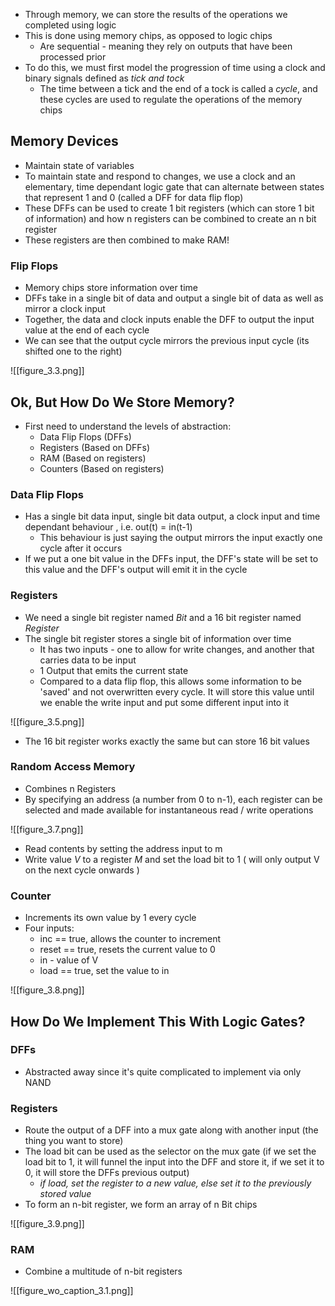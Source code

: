 - Through memory, we can store the results of the operations we completed using logic
- This is done using memory chips, as opposed to logic chips
	- Are sequential - meaning they rely on outputs that have been processed prior
- To do this, we must first model the progression of time using a clock and binary signals defined as *tick and tock*
	- The time between a tick and the end of a tock is called a *cycle*, and these cycles are used to regulate the operations of the memory chips


## Memory Devices 
- Maintain state of variables
- To maintain state and respond to changes, we use a clock and an elementary, time dependant logic gate that can alternate between states that represent 1 and 0 (called a DFF for data flip flop)
- These DFFs can be used to create 1 bit registers (which can store 1 bit of information) and how n registers can be combined to create an n bit register
- These registers are then combined to make RAM!

### Flip Flops
- Memory chips store information over time
- DFFs take in a single bit of data and output a single bit of data as well as mirror a clock input
- Together, the data and clock inputs enable the DFF to output the input value at the end of each cycle
- We can see that the output cycle mirrors the previous input cycle (its shifted one to the right)

![[figure_3.3.png]]

## Ok, But How Do We Store Memory?
- First need to understand the levels of abstraction:
	- Data Flip Flops (DFFs)
	- Registers (Based on DFFs)
	- RAM (Based on registers)
	- Counters (Based on registers)

### Data Flip Flops
- Has a single bit data input, single bit data output, a clock input and time dependant behaviour , i.e. out(t) = in(t-1)
	- This behaviour is just saying the output mirrors the input exactly one cycle after it occurs
- If we put a one bit value in the DFFs input, the DFF's state will be set to this value and the DFF's output will emit it in the cycle

### Registers
- We need a single bit register named *Bit* and a 16 bit register named *Register*
- The single bit register stores a single bit of information over time
	- It has two inputs - one to allow for write changes, and another that carries data to be input
	- 1 Output that emits the current state
	- Compared to a data flip flop, this allows some information to be 'saved' and not overwritten every cycle. It will store this value until we enable the write input and put some different input into it

![[figure_3.5.png]]

- The 16 bit register works exactly the same but can store 16 bit values

### Random Access Memory
- Combines n Registers
- By specifying an address (a number from 0 to n-1), each register can be selected and made available for instantaneous read / write operations

![[figure_3.7.png]]

- Read contents by setting the address input to m
- Write value *V* to a register *M* and set the load bit to 1 ( will only output V on the next cycle onwards )
### Counter
- Increments its own value by 1 every cycle
- Four inputs:
	- inc == true, allows the counter to increment
	- reset == true, resets the current value to 0
	- in - value of V
	- load == true, set the value to in

![[figure_3.8.png]]

## How Do We Implement This With Logic Gates?

### DFFs
- Abstracted away since it's quite complicated to implement via only NAND

### Registers
- Route the output of a DFF into a mux gate along with another input (the thing you want to store)
- The load bit can be used as the selector on the mux gate (if we set the load bit to 1, it will funnel the input into the DFF and store it, if we set it to 0, it will store the DFFs previous output)
	- *if load, set the register to a new value, else set it to the previously stored value*
- To form an n-bit register, we form an array of n Bit chips

![[figure_3.9.png]]

### RAM
- Combine a multitude of n-bit registers

![[figure_wo_caption_3.1.png]]

